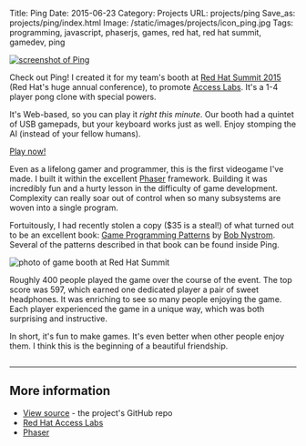 Title: Ping
Date: 2015-06-23
Category: Projects
URL: projects/ping
Save_as: projects/ping/index.html
Image: /static/images/projects/icon_ping.jpg
Tags: programming, javascript, phaserjs, games, red hat, red hat summit, gamedev, ping

<a href="/static/projects/ping">
<img class="col-md-7" src="{filename}/static/images/projects/ping/readme-screenshot.png" alt="screenshot of Ping" style="padding-left: 0; padding-right: 30px" />
</a>

Check out Ping!  I created it for my team's booth at [Red Hat Summit
2015][summit] (Red Hat's huge annual conference), to promote [Access
Labs][labs].  It's a 1-4 player pong clone with special powers.

It's Web-based, so you can play it *right this minute*.  Our booth had a
quintet of USB gamepads, but your keyboard works just as well.  Enjoy stomping
the AI (instead of your fellow humans).

<p class="text-center"><a class="btn btn-default btn-lg" href="/static/projects/ping">Play now!</a></p>

Even as a lifelong gamer and programmer, this is the first videogame I've made.
I built it within the excellent [Phaser][phaser] framework.  Building it was
incredibly fun and a hurty lesson in the difficulty of game development.
Complexity can really soar out of control when so many subsystems are woven
into a single program.

Fortuitously, I had recently stolen a copy ($35 is a steal!) of what turned out
to be an excellent book: [Game Programming Patterns][gpp] by [Bob
Nystrom][bob].  Several of the patterns described in that book can be found
inside Ping.

![photo of game booth at Red Hat Summit]({filename}/static/images/projects/ping/booth.jpg)


Roughly 400 people played the game over the course of the event.  The top score
was 597, which earned one dedicated player a pair of sweet headphones.  It was
enriching to see so many people enjoying the game.  Each player experienced the
game in a unique way, which was both surprising and instructive.

In short, it's fun to make games.  It's even better when other people enjoy
them.  I think this is the beginning of a beautiful friendship.

<p style="clear:both;height:0">&nbsp;</p>

<hr>

## More information

 - [View source][source] - the project's GitHub repo
 - [Red Hat Access Labs][labs]
 - [Phaser][phaser]

[summit]: http://www.redhat.com/summit/2015/
[source]: https://github.com/redhataccess/pinglabs/
[phaser]: http://phaser.io/
[rhcp]: https://access.redhat.com/
[labs]: https://access.redhat.com/labs/
[gpp]: http://gameprogrammingpatterns.com/
[bob]: https://twitter.com/munificentbob
